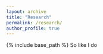 ```yaml
---
layout: archive
title: "Research"
permalink: /research/
author_profile: true
---
```

{% include base_path %}
So like I do 
